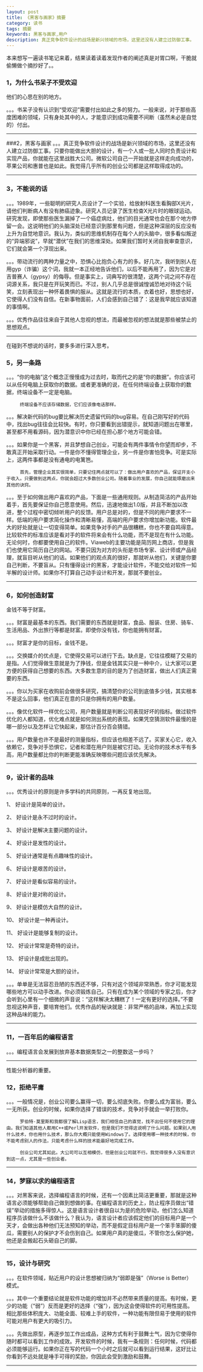 ```yaml
---
layout: post
title: 《黑客与画家》摘要 
category: 读书
tags: 摘要
keywords: 黑客与画家,用户
description: 真正竞争软件设计的战场是新兴领域的市场，这里还没有人建立过防御工事。
---
```


本来想写一遍读书笔记来着，结果读着读着发现作者的阐述真是对胃口啊，干脆就偷懒做个摘抄好了。。


### 1，为什么书呆子不受欢迎
他们的心思在别的地方。

。。。书呆子没有认识到“受欢迎”需要付出如此之多的努力。一般来说，对于那些高度困难的领域，只有身处其中的人，才能意识到成功需要不间断（虽然未必是自觉的）付出。

-----------------------------------------

 

###2，黑客与画家
。。。真正竞争软件设计的战场是新兴领域的市场，这里还没有人建立过防御工事。只要你能做出大胆的设计，有一个人或一批人同时负责设计和实现产品，你就能在这里战胜大公司。微软公司自己一开始就是这样走向成功的，苹果公司和惠普也是如此。我觉得几乎所有的创业公司都是这样取得成功的。

-----------------------------------------

 

### 3，不能说的话
。。。1989年，一些聪明的研究人员设计了一个实验，给放射科医生看胸部X光片，请他们判断病人有没有肺癌迹象。研究人员记录了医生检查X光片时的眼球运动。研究发现，即使那些医生漏掉了一个癌症病灶，他们的目光通常也会在那个地方停留一会。这说明他们的头脑深处已经意识到那里有问题，但是这种深层的反应没有上升为自觉地意识。我认为，类似的思维机制存在每个人的头脑中，很多看似叛逆的“异端邪说”，早就“潜伏”在我们的思维深处。如果我们暂时关闭自我审查意识，它们就会第一个浮现出来。 

 

。。。带动流行的两种力量之中，恐惧心比抱负心有力的多。好几次，我听到别人在用gyp（诈骗）这个词，我就一本正经地告诉他们，以后不能再用了，因为它是对吉普赛人（gypsy）的侮辱。但是事实上，词典写的很清楚，这两个词之间不存在词源关系，我只是在开玩笑而已。不过，别人几乎总是很诚惶诚恐地对待这个玩笑，立刻表现出一种怀着畏惧的服从。这就是流行的本质，衣着也好，思想也好，它使得人们没有自信。在新事物面前，人们会感到自己错了：这是我早就应该知道的事情啊。

 

。。。优秀作品往往来自于其他人忽视的想法，而最被忽视的想法就是那些被禁止的思想观点。

-----------------------------------------

在碰到不想说的话时，要多多进行深入思考。

 

### 5，另一条路
。。。“你的电脑”这个概念正慢慢成为过去时，取而代之的是“你的数据”。你应该可以从任何电脑上获取你的数据。或者更准确的说，在任何终端设备上获取你的数据，终端设备不一定是电脑。

         终端设备不应该存储数据，它们应该像电话那样。

 

。。。解决新代码的bug要比解决历史遗留代码的bug容易。在自己刚写好的代码中，找出bug往往会比较快。有时，你只要看到出错提示，就知道问题出在哪里，甚至都不用看源码，因为潜意识中你已经在担心那个地方可能会错。

 

。。。如果你是一个黑客，并且梦想自己创业，可能会有两件事情令你望而却步，不敢真正开始采取行动。一件是你不懂得管理企业，另一件是你害怕竞争。可是实际上，这两件事都是没有通电的电篱笆。

         首先，管理企业其实很简单，只要记住两点就可以了：做出用户喜欢的产品，保证开支小于收入。只要做到这两点，你就会超过大多数创业公司。随着事业的发展，你自己就能琢磨出来其他的诀窍。

 

。。。至于如何做出用户喜欢的产品，下面是一些通用规则。从制造简洁的产品开始着手，首先要保证你自己愿意使用。然后，迅速地做出1.0版，并且不断加以改进，整个过程中密切倾听用户的反馈。用户总是对的，但是不同的用户要求不一样。低端的用户要求简化操作和清晰易懂，高端的用户要求你增加新功能。软件最大的好处就是让一切变得简单。如果竞争对手的产品很糟糕，你也不要自鸣得意。比较软件的标准应该是看对手的软件将来会有什么功能，而不是现在有什么功能。无论何时，你都要使用自己的软件。Viaweb的主要功能是简历网上商店，但是我们也使用它简历自己的网站。不要只因为对方的头衔是市场专家、设计师或产品经理，就盲目听从他们的话。如果他们的观点真的很好，那就听从他们，关键是你要自己判断，不要盲从。只有懂得设计的黑客，才能设计软件，不能交给对软件一知半解的设计师。如果你不打算自己动手设计和开发，那就不要创业。

-----------------------------------------

 

### 6，如何创造财富
金钱不等于财富。

。。。财富是最基本的东西。我们需要的东西就是财富，食品、服装、住房、骑车、生活用品、外出旅行等都是财富。即使你没有钱，你也能拥有财富。

 

。。。财富才是你的目标，金钱不是。

 

。。。交换媒介的优点是，它使得交易可以进行下去。缺点是，它往往模糊了交易的是指。人们觉得做生意就是为了挣钱，但是金钱其实只是一种中介，让大家可以更方便的获得自己想要的东西。大多数生意的目的是为了创造财富，做出人们真正需要的东西。

 

。。。你以为买家在收购前会做很多研究，搞清楚你的公司到底值多少钱，其实根本不是这么回事，他们真正在意的只是你拥有的用户数量。

 

。。。像优化软件一样优化公司，用户数量就是判断公司表现好坏的指标。做过软件优化的人都知道，优化难点就是如何测出系统的表现。如果凭空猜测软件最慢的是哪一部分以及怎样让它快起来，那估计百分百会猜错。

 

。。。用户数量也许不是最好的测量指标，但应该也相差不远了。买家关心它，收入依赖它，竞争对手恐惧它，记者和潜在用户则是被它打动。无论你的技术水平有多高，用户数量都比你的判断更能准确反映哪些问题应该优先解决。

-----------------------------------------

 

### 9，设计者的品味
。。。优秀设计的原则是许多学科的共同原则，一再反复地出现。

1、  好设计是简单的设计。

2、  好设计是永不过时的设计。

3、  好设计是解决主要问题的设计。

4、  好设计是发性的设计。

5、  好设计通常是有点趣味性的设计。

6、  好设计是艰苦的设计。

7、  好设计是看似容易的设计。

8、  好设计是对称的设计。

9、  好设计是模仿大自然的设计。

10、 好设计是一种再设计。

11、 好设计是能够复制的设计。

12、 好设计常常是奇特的设计。

13、 好设计是成批出现的。

14、 好设计常常是大胆的设计。

。。。单单是无法容忍丑陋的东西还不够，只有对这个领域非常熟悉，你才可能发现哪些地方可以动手改进。你必须锻炼自己。只有在成为某个领域的专家之后，你才会听到心里有一个细微的声音说：“这样解决太糟糕了！一定有更好的选择。”不要忽视这种声音，要培育他们。优秀作品的秘诀就是：非常严格的品味，再加上实现这种品味的能力。                                                                                                                                                                                                                                                                                                                       

-----------------------------------------

 

### 11，一百年后的编程语言
。。。编程语言会发展到放弃基本数据类型之一的整数这一步吗？

-----------------------------------------

性能分析器的重要。

 

### 12，拒绝平庸
。。。一般情况是，创业公司要么赢得一切，要么彻底失败。你要么成为富翁，要么一无所获。创业的时候，如果你选择了错误的技术，竞争对手就会一举打败你。

         罗伯特·莫里斯和我都很了解Lisp语言，我们相信自己的直觉，找不出任何不使用它的理由。我们知道其他人都用C++或Perl开发软件，但是我们不觉得这说明了什么问题。如果别人用什么技术，你也用什么技术，那么你大概只能使用Windows了。选择使用哪一种技术的时候，你不能考虑别人的作法，只能考虑什么样的技术能最好地完成工作。

         创业公司尤其如此。大公司可以互相模仿，但是创业公司就不行。我觉得很多人没有意识到这一点，尤其是一些创业者。

-----------------------------------------

 

### 14，梦寐以求的编程语言
。。。对黑客来说，选择编程语言的时候，还有一个因素比简洁更重要，那就是这种语言必须能够帮助自己做到想做的事。在编程语言的历史上，防止程序员做出“错误”举动的措施多得惊人。这是语言设计者很自以为是的危险举动，他们怎么知道程序员该做什么不该做什么？我认为，语言设计者应该假定他们的目标用户是一个天才，会做出各种他们无法预知的举动，而不是假定目标用户是一个笨手笨脚的傻瓜，需要别人的保护才不会伤到自己。如果用户真的是傻瓜，不管你怎么保护她，他还是会搬起石头砸自己的脚。

-----------------------------------------

 

### 15，设计与研究
。。。在软件领域，贴近用户的设计思想被归纳为“弱即是强”（Worse is Better）模式。

 

。。。其中一个重要结论就是软件功能的增加并不必然带来质量的提高。有时候，更少的功能（“弱”）反而是更好的选择（“强”），因为这会使得软件的可用性提高。相比那些体积庞大、功能全面、较难上手的软件，一种功能有限但易于使用的软件可能对用户有更大的吸引力。

 

。。。先做出原型，再逐步加工作出成品，这种方式有利于鼓舞士气，因为它使得你随时都可以看到工作的成效。开发软件的时候，我有一条规则：任何时候，代码都必须能够运行。如果你正在写的代码一个小时之后就可以看到运行结果，这好比让你看到不远处就是唾手可得的奖励，你因此会受到激励和鼓舞。

-----------------------------------------